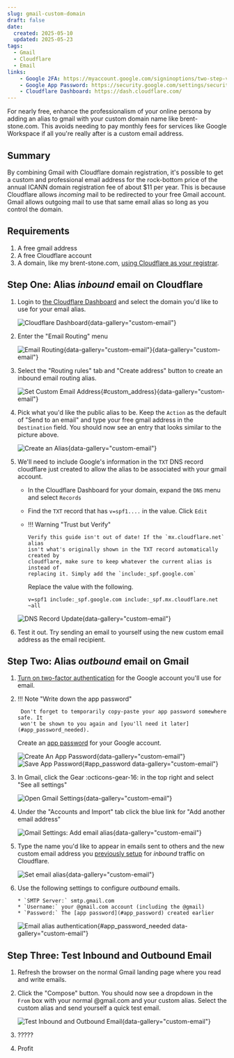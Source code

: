 ```yaml
---
slug: gmail-custom-domain
draft: false
date:
  created: 2025-05-10
  updated: 2025-05-23
tags:
  - Gmail
  - Cloudflare
  - Email
links:
    - Google 2FA: https://myaccount.google.com/signinoptions/two-step-verification
    - Google App Password: https://security.google.com/settings/security/apppasswords
    - Cloudflare Dashboard: https://dash.cloudflare.com/
---
```

For nearly free, enhance the professionalism of your online persona by adding an alias
to gmail with your custom domain name like brent-stone.com. This avoids needing to pay
monthly fees for services like Google Workspace if all you're really after is a custom
email address.

<!-- more -->
## Summary
By combining Gmail with Cloudflare domain registration, it's possible to get a custom
and professional email address for the rock-bottom price of the annual ICANN domain
registration fee of about $11 per year. This is because Cloudflare allows _incoming_
mail to be redirected to your free Gmail account. Gmail allows outgoing mail to use that
same email alias so long as you control the domain.

## Requirements
1. A free gmail address
2. A free Cloudflare account
3. A domain, like my brent-stone.com, [using Cloudflare as your registrar](https://www.cloudflare.com/products/registrar/).

## Step One: Alias _inbound_ email on Cloudflare
1. Login to [the Cloudflare Dashboard](https://dash.cloudflare.com) and select the
   domain you'd like to use for your email alias.

      ![Cloudflare Dashboard](1a_cloudflare_domain_select.png){data-gallery="custom-email"}

2. Enter the "Email Routing" menu

      ![Email Routing](1b_cloudflare_email_select.png){data-gallery="custom-email"}{data-gallery="custom-email"}

3. Select the "Routing rules" tab and "Create address" button to create an inbound
   email routing alias.

      ![Set Custom Email Address](1c_alias_inbound_email.png){#custom_address}{data-gallery="custom-email"}

4. Pick what you'd like the public alias to be. Keep the `Action` as the default of
   "Send to an email" and type your free gmail address in the `Destination` field.
   You should now see an entry that looks similar to the picture above.

      ![Create an Alias](1d_alias_inbound_email_rule.png){data-gallery="custom-email"}

5. We'll need to include Google's information in the `TXT` DNS record cloudflare
   just created to allow the alias to be associated with your gmail account.

      * In the Cloudflare Dashboard for your domain, expand the `DNS` menu and select
      `Records`
      * Find the `TXT` record that has `v=spf1....` in the value. Click `Edit`
      * !!! Warning "Trust but Verify"

            Verify this guide isn't out of date! If the `mx.cloudflare.net` alias
            isn't what's originally shown in the TXT record automatically created by
            cloudflare, make sure to keep whatever the current alias is instead of
            replacing it. Simply add the `include:_spf.google.com`

        Replace the value with the following.
          ```
          v=spf1 include:_spf.google.com include:_spf.mx.cloudflare.net ~all
          ```

      ![DNS Record Update](1e_dns_TXT_record_update.png){data-gallery="custom-email"}

6. Test it out. Try sending an email to yourself using the new custom email address
   as the email recipient.

## Step Two: Alias _outbound_ email on Gmail
1. [Turn on two-factor authentication](https://myaccount.google.com/signinoptions/two-step-verification)
   for the Google account you'll use for email.

2. !!! Note "Write down the app password"

        Don't forget to temporarily copy-paste your app password somewhere safe. It
        won't be shown to you again and [you'll need it later](#app_password_needed).

    Create an [app password](https://security.google.com/settings/security/apppasswords)
    for your Google account.

    ![Create An App Password](2b_app_password.png){data-gallery="custom-email"}
    ![Save App Password](2b2_app_password_screen.png){#app_password data-gallery="custom-email"}

3. In Gmail, click the Gear :octicons-gear-16: in the top right and select "See
   all settings"

    ![Open Gmail Settings](2c_gmail_settings.png){data-gallery="custom-email"}

4. Under the "Accounts and Import" tab click the blue link for "Add another email
   address"

    ![Gmail Settings: Add email alias](2d_add_alias_gmail.png){data-gallery="custom-email"}

5. Type the name you'd like to appear in emails sent to others and the new custom email
   address you [previously setup](#custom_address) for _inbound_ traffic on Cloudflare.

    ![Set email alias](2e_gmail_alias_popup1.png){data-gallery="custom-email"}

6. Use the following settings to configure _outbound_ emails.

       * `SMTP Server:` smtp.gmail.com
       * `Username:` your @gmail.com account (including the @gmail)
       * `Password:` The [app password](#app_password) created earlier

    ![Email alias authentication](2e_gmail_alias_popup2.png){#app_password_needed data-gallery="custom-email"}

## Step Three: Test Inbound and Outbound Email
1. Refresh the browser on the normal Gmail landing page where you read and write emails.
2. Click the "Compose" button. You should now see a dropdown in the `From` box with
   your normal @gmail.com and your custom alias. Select the custom alias and send
   yourself a quick test email.

    ![Test Inbound and Outbound Email](3_test_email.png){data-gallery="custom-email"}

3. ?????
4. Profit